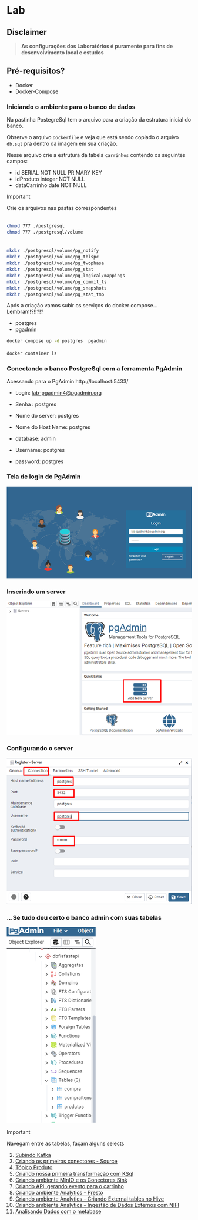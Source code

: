 # Lab

## Disclaimer
> **As configurações dos Laboratórios é puramente para fins de desenvolvimento local e estudos**


## Pré-requisitos?
* Docker
* Docker-Compose




### Iniciando o ambiente para o banco de dados

Na pastinha PostegreSql tem o arquivo para a criação da estrutura inicial do banco. 

Observe o arquivo `Dockerfile` e veja que está sendo copiado o arquivo `db.sql` pra dentro da imagem em sua criação.

Nesse arquivo crie a estrutura da tabela `carrinhos` contendo os seguintes campos:

* id SERIAL  NOT NULL PRIMARY KEY
* idProduto integer NOT NULL
* dataCarrinho date NOT NULL   


> [!IMPORTANT]
> Crie os arquivos nas pastas correspondentes


```bash

chmod 777 ./postgresql
chmod 777 ./postgresql/volume


mkdir ./postgresql/volume/pg_notify
mkdir ./postgresql/volume/pg_tblspc
mkdir ./postgresql/volume/pg_twophase
mkdir ./postgresql/volume/pg_stat
mkdir ./postgresql/volume/pg_logical/mappings
mkdir ./postgresql/volume/pg_commit_ts
mkdir ./postgresql/volume/pg_snapshots
mkdir ./postgresql/volume/pg_stat_tmp
```


Após a criação vamos subir os serviços do docker compose... Lembram!?!!?!?

* postgres  
* pgadmin


```bash
docker compose up -d postgres  pgadmin 

docker container ls

```

### Conectando o banco PostgreSql com a ferramenta PgAdmin


Acessando para o PgAdmin http://localhost:5433/


* Login: lab-pgadmin4@pgadmin.org
* Senha : postgres    

* Nome do server: postgres
* Nome do Host Name: postgres
* database: admin
* Username: postgres
* password: postgres

### Tela de login do PgAdmin
![Exemplo Kafka Conect](../content/login-pgadmin.png)


### Inserindo um server
![Exemplo Kafka Conect](../content/add-server.png)

### Configurando o server
![Exemplo Kafka Conect](../content/conect-pgadmin.png)

### ...Se tudo deu certo o banco admin com suas tabelas
![Exemplo Kafka Conect](../content/tabelas.png)

> [!IMPORTANT]
> Navegam entre as tabelas, façam alguns selects



2. [Subindo Kafka](../kafka/README.md)
3. [Criando os primeiros conectores - Source](../conectores/README.md)
4. [Tópico Produto](../topico-produto//README.md)
5. [Criando nossa primeira transformação com KSql](../transformacao-ksql/README.md)
6. [Criando ambiente MinIO e os Conectores Sink ](../minio/README.md)
7. [Criando APi, gerando evento para o carrinho ](../api/README.md)
8. [Criando ambiente Analytics - Presto ](../presto/README.md)
9. [Criando ambiente Analytics - Criando External tables no Hive](../hive/README.md)
10. [Criando ambiente Analytics - Ingestão de Dados Externos com NIFI](../nifi/README.md)
11. [Analisando Dados com o metabase](../metabase/README.md)